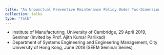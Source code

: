 ```yaml
---
title: "An Unpunctual Preventive Maintenance Policy Under Two-Dimensional Warranty"
collection: talks
type: "Talk"
---
```

<ul>
  <li>Institute of Manufacturing, University of Cambridge, 29 April 2019, Seminar (Invited by Prof. Ajith Kumar Parlikad)</li>
  <li>Department of Systems Engineering and Engineering Management, City University of Hong Kong, June 2018 (SEEM Seminar Series)</li>
</ul>
